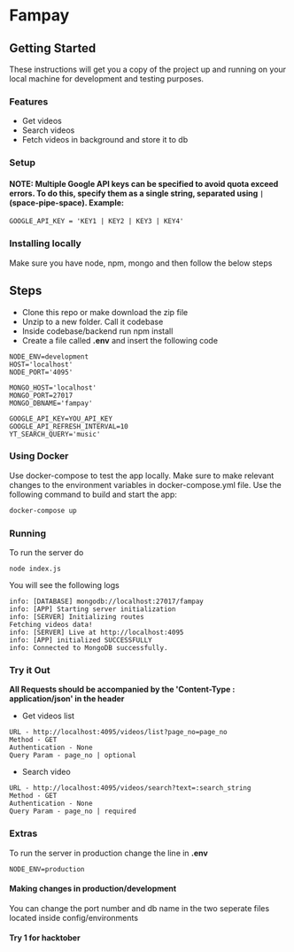 # Fampay

## Getting Started
These instructions will get you a copy of the project up and running on your local machine for development and testing purposes.
### Features
* Get videos
* Search videos
* Fetch videos in background and store it to db

### Setup
#### NOTE: Multiple Google API keys can be specified to avoid quota exceed errors. To do this, specify them as a single string, separated using ` | ` (space-pipe-space). Example:
`GOOGLE_API_KEY = 'KEY1 | KEY2 | KEY3 | KEY4'`

### Installing locally
Make sure you have node, npm, mongo and then follow the below steps

## Steps

* Clone this repo or make download the zip file
* Unzip to a new folder. Call it codebase
* Inside codebase/backend run npm install
* Create a file called **.env** and insert the following code

```
NODE_ENV=development
HOST='localhost'
NODE_PORT='4095'

MONGO_HOST='localhost'
MONGO_PORT=27017
MONGO_DBNAME='fampay'

GOOGLE_API_KEY=YOU_API_KEY
GOOGLE_API_REFRESH_INTERVAL=10
YT_SEARCH_QUERY='music'
```

### Using Docker
Use docker-compose to test the app locally. Make sure to make relevant changes to the environment variables in docker-compose.yml file. Use the following command to build and start the app:
```bash
docker-compose up
```
### Running

To run the server do
```
node index.js
```

You will see the following logs
```
info: [DATABASE] mongodb://localhost:27017/fampay
info: [APP] Starting server initialization
info: [SERVER] Initializing routes
Fetching videos data!
info: [SERVER] Live at http://localhost:4095
info: [APP] initialized SUCCESSFULLY
info: Connected to MongoDB successfully.
```

### Try it Out
**All Requests should be accompanied by the 'Content-Type : application/json' in the header**
* Get videos list
```
URL - http://localhost:4095/videos/list?page_no=page_no
Method - GET
Authentication - None
Query Param - page_no | optional
```

* Search video
```
URL - http://localhost:4095/videos/search?text=:search_string
Method - GET
Authentication - None
Query Param - page_no | required
```

### Extras
To run the server in production change the line in **.env**
```
NODE_ENV=production
```

#### Making changes in production/development
You can change the port number and db name in the two seperate files located inside config/environments

#### Try 1 for hacktober
